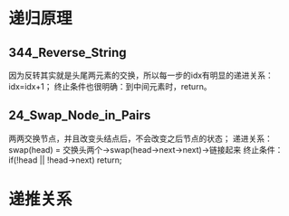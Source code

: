 # 递归原理

## 344_Reverse_String
因为反转其实就是头尾两元素的交换，所以每一步的idx有明显的递进关系：idx=idx+1；
终止条件也很明确：到中间元素时，return。

## 24_Swap_Node_in_Pairs
两两交换节点，并且改变头结点后，不会改变之后节点的状态；
递进关系：swap(head) = 交换头两个->swap(head->next->next)->链接起来
终止条件：if(!head || !head->next) return;

# 递推关系
